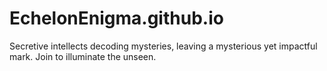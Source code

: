 # EchelonEnigma.github.io
 Secretive intellects decoding mysteries, leaving a mysterious yet impactful mark. Join to illuminate the unseen.
